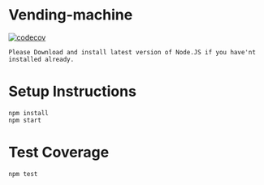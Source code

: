 # Vending-machine
[![codecov](https://codecov.io/gh/vip-git/vending-machine/branch/master/graph/badge.svg)](https://codecov.io/gh/vip-git/vending-machine)

```
Please Download and install latest version of Node.JS if you have'nt installed already.
```

# Setup Instructions
```
npm install
npm start
```

# Test Coverage
```
npm test
```
